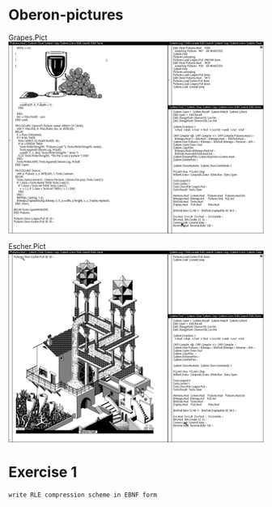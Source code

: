 # Oberon-pictures

Grapes.Pict
![Grapes.png](Grapes.png?raw=true "Grapes.Pict")

Escher.Pict
![Escher.png](Escher.png?raw=true "Escher.Pict")

# Exercise 1
    write RLE compression scheme in EBNF form
